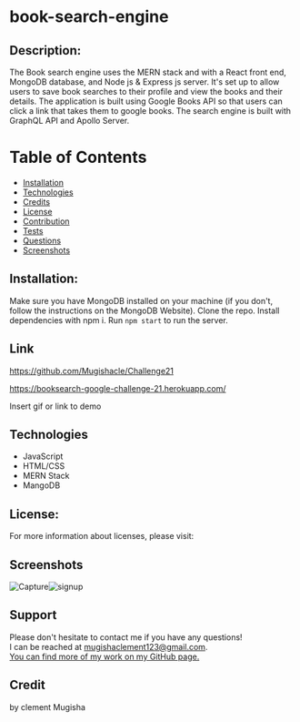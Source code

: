 
# book-search-engine

## Description:
The Book search engine uses the MERN stack and with a React front end, MongoDB database, and Node js & Express js server. It's set up to allow users to save book searches to their profile and view the books and their details. The application is built using Google Books API so that users can click a link that takes them to google books. The search engine is built with GraphQL API and Apollo Server.

  # Table of Contents

  - [Installation](#installation)
  - [Technologies](#technologies)
  - [Credits](#credits)
  - [License](#license)
  - [Contribution](#contributing)
  - [Tests](#tests)
  - [Questions](#questions)
  - [Screenshots](#screenshots)

  ## Installation:

   Make sure you have MongoDB installed on your machine (if you don't, follow the instructions on the MongoDB Website). Clone the repo. Install dependencies with npm i. Run ```npm start``` to run the server. 

## Link

https://github.com/Mugishacle/Challenge21


https://booksearch-google-challenge-21.herokuapp.com/

Insert gif or link to demo

## Technologies
  - JavaScript
  - HTML/CSS
  - MERN Stack
  - MangoDB

  ## License:

  For more information about licenses, please visit:



  ## Screenshots
  ![Capture](https://user-images.githubusercontent.com/68020747/103809496-96ddd880-5027-11eb-97a7-e0b54e0cdfce.PNG)![signup](https://user-images.githubusercontent.com/68020747/103809507-9b09f600-5027-11eb-9907-ea1bfbd4055a.PNG)

## Support
  Please don't hesitate to contact me if you have any questions! <br>
  I can be reached at mugishaclement123@gmail.com.<br>
  [You can find more of my work on my GitHub page.](https://github.com/Mugishacle)
  ## Credit 
   by clement Mugisha
  

